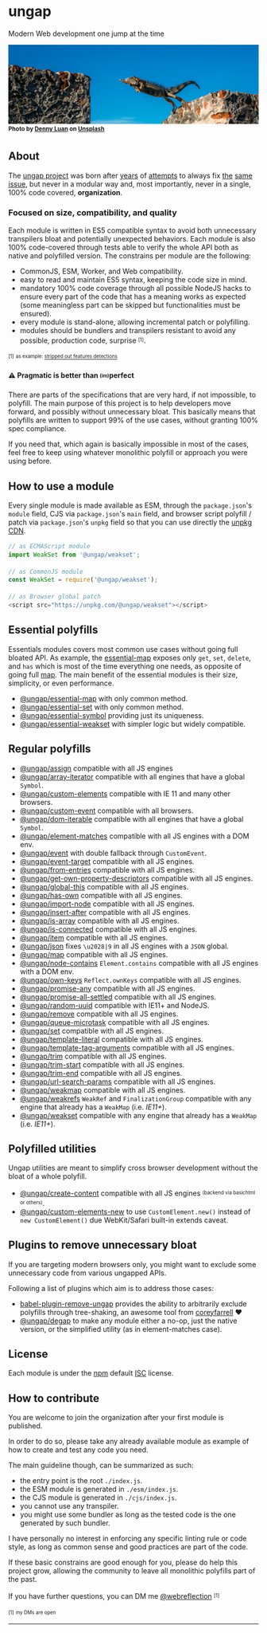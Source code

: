 # ungap

Modern Web development one jump at the time

![jumping the gap](img/denny-luan-crop.jpg)
<sup>**Photo by [Denny Luan](https://unsplash.com/photos/ovm_b91yEgY?utm_source=unsplash&utm_medium=referral&utm_content=creditCopyText) on [Unsplash](https://unsplash.com/search/photos/gap-landscape?utm_source=unsplash&utm_medium=referral&utm_content=creditCopyText)**</sup>


## About

The [ungap project](https://github.com/ungap) was born after [years](https://github.com/WebReflection/es6-collections) of [attempts](https://github.com/WebReflection/poorlyfills) to always fix [the](https://www.npmjs.com/search?q=weakmap) [same](https://www.npmjs.com/search?q=weakset) [issue](https://www.npmjs.com/search?q=ES%20Map), but never in a modular way and, most importantly, never in a single, 100% code covered, **organization**.


### Focused on size, compatibility, and quality

Each module is written in ES5 compatible syntax to avoid both unnecessary transpilers bloat and potentially unexpected behaviors.
Each module is also 100% code-covered through tests able to verify the whole API both as native and polyfilled version.
The constrains per module are the following:

  * CommonJS, ESM, Worker, and Web compatibility.
  * easy to read and maintain ES5 syntax, keeping the code size in mind.
  * mandatory 100% code coverage through all possible NodeJS hacks to ensure every part of the code that has a meaning works as expected (some meaningless part can be skipped but functionalities must be ensured).
  * every module is stand-alone, allowing incremental patch or polyfilling.
  * modules should be bundlers and transpilers resistant to avoid any possible, production code, surprise <sup><sub>[1]</sub></sup>.
  
<sup><sub>[1]</sub></sup> <sup><sub>as example: [stripped out features detections](https://twitter.com/WebReflection/status/1065665486233448449)</sub></sup>


#### **⚠** Pragmatic is better than <sub><sup>(im)</sup></sub>perfect

There are parts of the specifications that are very hard, if not impossible, to polyfill.
The main purpose of this project is to help developers move forward, and possibly without unnecessary bloat.
This basically means that polyfills are written to support 99% of the use cases, without granting 100% spec compliance.

If you need that, which again is basically impossible in most of the cases, feel free to keep using whatever monolithic polyfill or approach you were using before.


## How to use a module

Every single module is made available as ESM, through the `package.json`'s `module` field, CJS via `package.json`'s `main` field, and browser script polyfill / patch via `package.json`'s `unpkg` field so that you can use directly the [unpkg CDN](https://unpkg.com/#/).

```js
// as ECMAScript module
import WeakSet from '@ungap/weakset';

// as CommonJS module
const WeakSet = require('@ungap/weakset');

// as Browser global patch
<script src="https://unpkg.com/@ungap/weakset"></script>
```


## Essential polyfills

Essentials modules covers most common use cases without going full bloated API.
As example, the [essential-map](https://unpkg.com/@ungap/essential-map) exposes only `get`, `set`, `delete`, and `has` which is most of the time everything one needs, as opposite of going full [map](https://unpkg.com/@ungap/map).
The main benefit of the essential modules is their size, simplicity, or even performance.

  * [@ungap/essential-map](https://github.com/ungap/essential-map) with only common method.
  * [@ungap/essential-set](https://github.com/ungap/essential-set) with only common method.
  * [@ungap/essential-symbol](https://github.com/ungap/essential-symbol) providing just its uniqueness.
  * [@ungap/essential-weakset](https://github.com/ungap/essential-weakset) with simpler logic but widely compatible.


## Regular polyfills

  * [@ungap/assign](https://github.com/ungap/assign) compatible with all JS engines
  * [@ungap/array-iterator](https://github.com/ungap/array-iterator) compatible with all engines that have a global `Symbol`.
  * [@ungap/custom-elements](https://github.com/ungap/custom-elements) compatible with IE 11 and many other browsers.
  * [@ungap/custom-event](https://github.com/ungap/custom-event) compatible with all browsers.
  * [@ungap/dom-iterable](https://github.com/ungap/dom-iterable) compatible with all engines that have a global `Symbol`.
  * [@ungap/element-matches](https://github.com/ungap/element-matches) compatible with all JS engines with a DOM env.
  * [@ungap/event](https://github.com/ungap/event) with double fallback through `CustomEvent`.
  * [@ungap/event-target](https://github.com/ungap/event-target) compatible with all JS engines.
  * [@ungap/from-entries](https://github.com/ungap/from-entries) compatible with all JS engines.
  * [@ungap/get-own-property-descriptors](https://github.com/ungap/get-own-property-descriptors) compatible with all JS engines.
  * [@ungap/global-this](https://github.com/ungap/global-this) compatible with all JS engines.
  * [@ungap/has-own](https://github.com/ungap/has-own) compatible with all JS engines.
  * [@ungap/import-node](https://github.com/ungap/import-node) compatible with all JS engines.
  * [@ungap/insert-after](https://github.com/ungap/insert-after) compatible with all JS engines.
  * [@ungap/is-array](https://github.com/ungap/is-array) compatible with all JS engines.
  * [@ungap/is-connected](https://github.com/ungap/is-connected) compatible with all JS engines.
  * [@ungap/item](https://github.com/ungap/item) compatible with all JS engines.
  * [@ungap/json](https://github.com/ungap/json) fixes `\u2028|9` in all JS engines with a `JSON` global.
  * [@ungap/map](https://github.com/ungap/map) compatible with all JS engines.
  * [@ungap/node-contains](https://github.com/ungap/node-contains) `Element.contains` compatible with all JS engines with a DOM env.
  * [@ungap/own-keys](https://github.com/ungap/own-keys) `Reflect.ownKeys` compatible with all JS engines.
  * [@ungap/promise-any](https://github.com/ungap/promise-any) compatible with all JS engines.
  * [@ungap/promise-all-settled](https://github.com/ungap/promise-all-settled) compatible with all JS engines.
  * [@ungap/random-uuid](https://github.com/ungap/random-uuid) compatible with IE11+ and NodeJS.
  * [@ungap/remove](https://github.com/ungap/remove) compatible with all JS engines.
  * [@ungap/queue-microtask](https://github.com/ungap/queue-microtask) compatible with all JS engines.
  * [@ungap/set](https://github.com/ungap/set) compatible with all JS engines.
  * [@ungap/template-literal](https://github.com/ungap/template-literal) compatible with all JS engines.
  * [@ungap/template-tag-arguments](https://github.com/ungap/template-tag-arguments) compatible with all JS engines.
  * [@ungap/trim](https://github.com/ungap/trim) compatible with all JS engines.
  * [@ungap/trim-start](https://github.com/ungap/trim-start) compatible with all JS engines.
  * [@ungap/trim-end](https://github.com/ungap/trim-end) compatible with all JS engines.
  * [@ungap/url-search-params](https://github.com/ungap/url-search-params) compatible with all JS engines.
  * [@ungap/weakmap](https://github.com/ungap/weakmap) compatible with all JS engines.
  * [@ungap/weakrefs](https://github.com/ungap/weakrefs) `WeakRef` and `FinalizationGroup` compatible with any engine that already has a `WeakMap` (i.e. _IE11+_).
  * [@ungap/weakset](https://github.com/ungap/weakset) compatible with any engine that already has a `WeakMap` (i.e. _IE11+_).


## Polyfilled utilities

Ungap utilities are meant to simplify cross browser development without the bloat of a whole polyfill.

  * [@ungap/create-content](https://github.com/ungap/create-content) compatible with all JS engines <sup><sub>(backend via basichtml or others)</sub></sup>.
  * [@ungap/custom-elements-new](https://github.com/ungap/custom-elements-new#readme) to use `CustomElement.new()` instead of `new CustomElement()` due WebKit/Safari built-in extends caveat.

## Plugins to remove unnecessary bloat

If you are targeting modern browsers only, you might want to exclude some unnecessary code from various ungapped APIs.

Following a list of plugins which aim is to address those cases:

  * [babel-plugin-remove-ungap](https://github.com/cfware/babel-plugin-remove-ungap) provides the ability to arbitrarily exclude polyfills through tree-shaking, an awesome tool from [coreyfarrell](https://github.com/coreyfarrell) ♥
  * [@ungap/degap](https://github.com/ungap/degap#ungapdegap) to make any module either a no-op, just the native version, or the simplified utility (as in element-matches case).


## License

Each module is under the [npm](https://www.npmjs.com) default [ISC](https://opensource.org/licenses/ISC) license.


## How to contribute

You are welcome to join the organization after your first module is published.

In order to do so, please take any already available module as example of how to create and test any code you need.

The main guideline though, can be summarized as such:

  * the entry point is the root `./index.js`.
  * the ESM module is generated in `./esm/index.js`.
  * the CJS module is generated in `./cjs/index.js`.
  * you cannot use any transpiler.
  * you might use some bundler as long as the tested code is the one generated by such bundler.

I have personally no interest in enforcing any specific linting rule or code style, as long as common sense and good practices are part of the code.

If these basic constrains are good enough for you, please do help this project grow, allowing the community to leave all monolithic polyfills part of the past.

If you have further questions, you can DM me [@webreflection](https://twitter.com/WebReflection) <sup><sub>[1]</sub></sup>

<sup><sub>[1]</sub></sup> <sup><sub>my DMs are open</sub></sup>

- - -
